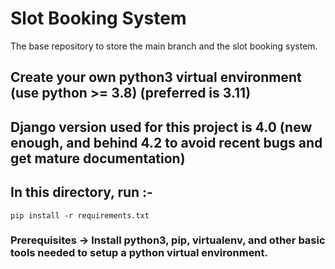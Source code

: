 # Slot Booking System
The base repository to store the main branch and the slot booking system.

## Create your own python3 virtual environment (use python >= 3.8) (preferred is 3.11)
## Django version used for this project is 4.0 (new enough, and behind 4.2 to avoid recent bugs and get mature documentation)
## In this directory, run :-
```
pip install -r requirements.txt
```

### Prerequisites -> Install python3, pip, virtualenv, and other basic tools needed to setup a python virtual environment.